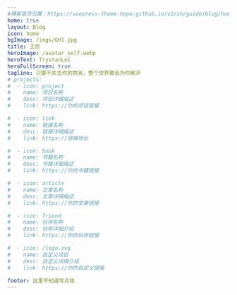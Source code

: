 ```yaml
---
#博客首页设置：https://vuepress-theme-hope.github.io/v2/zh/guide/blog/home.html
home: true
layout: Blog
icon: home
bgImage: /imgs/GH1.jpg
title: 主页
heroImage: /avatar_self.webp
heroText: TrystanLei
heroFullScreen: true
tagline: 只要不失去你的崇高，整个世界都会为你敞开
# projects:
#  - icon: project
#    name: 项目名称
#    desc: 项目详细描述
#    link: https://你的项目链接

#  - icon: link
#    name: 链接名称
#    desc: 链接详细描述
#    link: https://链接地址

#  - icon: book
#    name: 书籍名称
#    desc: 书籍详细描述
#    link: https://你的书籍链接

#  - icon: article
#    name: 文章名称
#    desc: 文章详细描述
#    link: https://你的文章链接

#  - icon: friend
#    name: 伙伴名称
#    desc: 伙伴详细介绍
#    link: https://你的伙伴链接

#  - icon: /logo.svg
#    name: 自定义项目
#    desc: 自定义详细介绍
#    link: https://你的自定义链接

footer: 这里不知道写点啥
---
```

